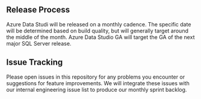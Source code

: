## Release Process
Azure Data Studi will be released on a monthly cadence. The specific date will be determined based on build quality, but will generally target around the middle of the month. Azure Data Studio GA will target the GA of the next major SQL Server release.

## Issue Tracking
Please open issues in this repository for any problems you encounter or suggestions for feature improvements. We will integrate these issues with our internal engineering issue list to produce our monthly sprint backlog.

